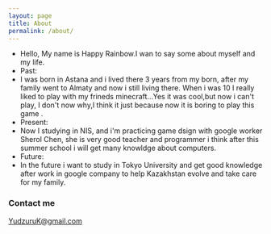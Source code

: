 ```yaml
---
layout: page
title: About
permalink: /about/
---
```


* Hello, My name is Happy Rainbow.I wan to say some about myself and my life.
* Past:
* I was born in Astana and i lived there 3 years from my born, after my family went to Almaty and now i still living there.
 When i was 10 I really liked to play with my frineds minecraft...Yes it was cool,but now i can't play, I don't now why,I think it just because now it is boring to play this game .
*  Present:
*  Now I studying in NIS, and i'm practicing game dsign with google worker Sherol Chen, she is very good teacher and programmer i think after this summer school i will get many knowldge about computers.
*  Future:
*  In the future i want to study in Tokyo University and get good knowledge after work in google company to help Kazakhstan evolve and take care for my family.



### Contact me

[YudzuruK@gmail.com](mailto:email@domain.com)

